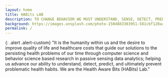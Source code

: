 ```yaml
---
layout: home
title: HABits LAB
description: TO CHANGE BEHAVIOR WE MUST UNDERSTAND, SENSE, DETECT, PREDICT AND PREVENT
background: https://images.unsplash.com/photo-1504883303951-581cbf120aa4?ixlib=rb-1.2.1&ixid=eyJhcHBfaWQiOjEyMDd9&w=2000&q=80
permalink: /
---
```


{: .alert .alert-custom}
"It is the humanity within us and the desire to improve quality of life and healthcare costs that guide our solutions to the persisting health problems of our time through computer science and behavior science based research in passive sensing data analytics; helping us advance our ability to understand, detect, predict, and ultimately prevent problematic health habits. We are the Health Aware Bits (HABits) Lab." 


